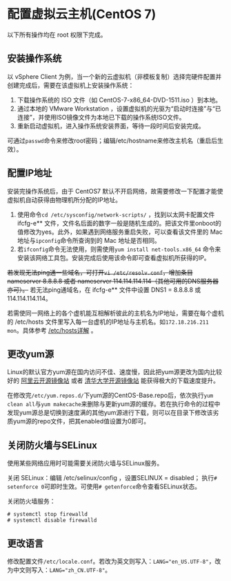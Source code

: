 # 配置虚拟云主机(CentOS 7)
以下所有操作均在 root 权限下完成。
## 安装操作系统
以 vSphere Client 为例，当一个新的云虚拟机（非模板复制）选择完硬件配置并创建完成后，需要在该虚拟机上安装操作系统：

 1. 下载操作系统的 ISO 文件（如 CentOS-7-x86_64-DVD-1511.iso ）到本地。
 2. 通过本地的 VMware Workstation ，设置虚拟机的光驱为“启动时连接”与“已连接”，并使用ISO镜像文件为本地已下载的操作系统ISO文件。
 3. 重新启动虚拟机，进入操作系统安装界面，等待一段时间后安装完成。

可通过`passwd`命令来修改root密码；编辑/etc/hostname来修改主机名（重启后生效）。
## 配置IP地址
安装完操作系统后，由于 CentOS7 默认不开启网络，故需要修改一下配置才能使虚拟机自动获得由物理机所分配的IP地址。

1. 使用命令`cd /etc/sysconfig/network-scripts/` ，找到以太网卡配置文件 ifcfg-e\*\* 文件，文件名后面的数字一般是随机生成的。把该文件里onboot的值修改为yes。此外，如果遇到网络服务重启失败，可以查看该文件里的 Mac 地址与`ipconfig`命令所查询到的 Mac 地址是否相同。
2. 若`ifconfig`命令无法使用，则需使用`yum install net-tools.x86_64` 命令来安装该网络工具包。安装完成后使用该命令即可查看虚拟机所获得的IP。

~~若发现无法ping通一些域名，可打开`vi /etc/resolv.conf`，增加条目 nameserver 8.8.8.8 或者 nameserver 114.114.114.114（其他可用的DNS服务器亦可）。~~ 若无法ping通域名，在 ifcfg-e\*\* 文件中设置 DNS1 = 8.8.8.8 或 114.114.114.114。

若需使同一网络上的各个虚机能互相解析彼此的主机名为IP地址，需要在每个虚机的 /etc/hosts 文件里写入每一台虚机的IP地址与主机名。如`172.18.216.211 mon`。具体参考 [/etc/hosts详解](http://os.51cto.com/art/200803/68170.htm) 。

## 更改yum源
Linux的默认官方yum源在国内访问不佳、速度慢，因此把yum源更改为国内比较好的 [阿里云开源镜像站](http://mirrors.aliyun.com/help/centos) 或者 [清华大学开源镜像站](https://mirrors.tuna.tsinghua.edu.cn/help/centos/) 能获得极大的下载速度提升。

在修改完`/etc/yum.repos.d/`下yum源的CentOS-Base.repo后，依次执行`yum clean all`与`yum makecache`来删除与更新yum源的缓存。若在执行命令的过程中发现yum源总是切换到速度满的其他yum源进行下载，则可以在目录下修改该劣质yum源的repo文件，把其enabled值设置为0即可。

## 关闭防火墙与SELinux
使用某些网络应用时可能需要关闭防火墙与SELinux服务。

关闭 SELinux：编辑 /etc/selinux/config ，设置SELINUX = disabled； 执行`# setenforce 0`可即时生效。可使用`# getenforce`命令查看SELinux状态。

关闭防火墙服务：

 ```
 # systemctl stop firewalld
 # systemctl disable firewalld
 ```
 
## 更改语言
修改配置文件`/etc/locale.conf`。若改为英文则写入：`LANG="en_US.UTF-8"`，改为中文则写入：`LANG="zh_CN.UTF-8"`。
